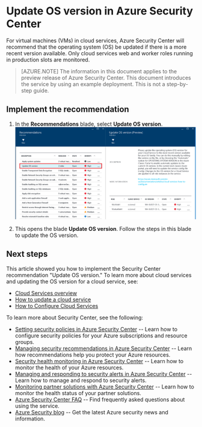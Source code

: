 <properties
   pageTitle="Update OS version in Azure Security Center | Microsoft Azure"
   description="This article shows you how to implement the Azure Security Center recommendation **Update OS version**."
   services="security-center"
   documentationCenter="na"
   authors="TerryLanfear"
   manager="MBaldwin"
   editor=""/>

<tags
   ms.service="security-center"
   ms.devlang="na"
   ms.topic="article"
   ms.tgt_pltfrm="na"
   ms.workload="na"
   ms.date="07/11/2016"
   ms.author="terrylan"/>

# Update OS version in Azure Security Center

For virtual machines (VMs) in cloud services, Azure Security Center will recommend that the operating system (OS) be updated if there is a more recent version available.  Only cloud services web and worker roles running in production slots are monitored.

> [AZURE.NOTE] The information in this document applies to the preview release of Azure Security Center. This document introduces the service by using an example deployment.  This is not a step-by-step guide.

## Implement the recommendation

1. In the **Recommendations** blade, select **Update OS version**.
![Update OS version][1]

2. This opens the blade **Update OS version**. Follow the steps in this blade to update the OS version.

## Next steps

This article showed you how to implement the Security Center recommendation "Update OS version." To learn more about cloud services and updating the OS version for a cloud service, see:

- [Cloud Services overview](../cloud-services/cloud-services-choose-me.md)
- [How to update a cloud service](../cloud-services/cloud-services-update-azure-service.md)
- [How to Configure Cloud Services](../cloud-services/cloud-services-how-to-configure-portal.md)

To learn more about Security Center, see the following:

- [Setting security policies in Azure Security Center](security-center-policies.md) -- Learn how to configure security policies for your Azure subscriptions and resource groups.
- [Managing security recommendations in Azure Security Center](security-center-recommendations.md) -- Learn how recommendations help you protect your Azure resources.
- [Security health monitoring in Azure Security Center](security-center-monitoring.md) -- Learn how to monitor the health of your Azure resources.
- [Managing and responding to security alerts in Azure Security Center](security-center-managing-and-responding-alerts.md) -- Learn how to manage and respond to security alerts.
- [Monitoring partner solutions with Azure Security Center](security-center-partner-solutions.md) -- Learn how to monitor the health status of your partner solutions.
- [Azure Security Center FAQ](security-center-faq.md) -- Find frequently asked questions about using the service.
- [Azure Security blog](http://blogs.msdn.com/b/azuresecurity/) -- Get the latest Azure security news and information.

<!--Image references-->
[1]: ./media/security-center-update-os-version/update-os-version.png
